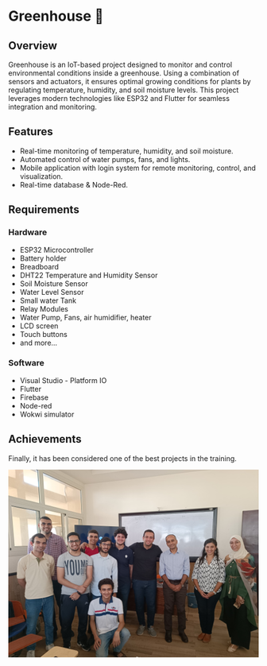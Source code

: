 # Greenhouse 🌿

## Overview
Greenhouse is an IoT-based project designed to monitor and control environmental conditions inside a greenhouse. Using a combination of sensors and actuators, it ensures optimal growing conditions for plants by regulating temperature, humidity, and soil moisture levels. This project leverages modern technologies like ESP32 and Flutter for seamless integration and monitoring.

## Features
- Real-time monitoring of temperature, humidity, and soil moisture.
- Automated control of water pumps, fans, and lights.
- Mobile application with login system for remote monitoring, control, and visualization.
- Real-time database & Node-Red.

## Requirements
### Hardware
- ESP32 Microcontroller
- Battery holder
- Breadboard
- DHT22 Temperature and Humidity Sensor
- Soil Moisture Sensor
- Water Level Sensor
- Small water Tank
- Relay Modules
- Water Pump, Fans, air humidifier, heater
- LCD screen
- Touch buttons
- and more... 

### Software
- Visual Studio - Platform IO
- Flutter
- Firebase
- Node-red
- Wokwi simulator

## Achievements
Finally, it has been considered one of the best projects in the training.

![Team Photo](https://github.com/ZizoElkhateeb/IOT_Greenhouse/blob/main/Team.jpeg)

